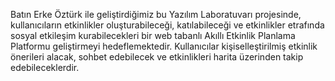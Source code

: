 Batın Erke Öztürk ile geliştirdiğimiz bu Yazılım Laboratuvarı projesinde, kullanıcıların etkinlikler oluşturabileceği, katılabileceği ve etkinlikler etrafında sosyal etkileşim kurabilecekleri bir web tabanlı Akıllı Etkinlik Planlama Platformu
geliştirmeyi hedeflemektedir. Kullanıcılar kişiselleştirilmiş etkinlik önerileri alacak, sohbet 
edebilecek ve etkinlikleri harita üzerinden takip edebileceklerdir.
